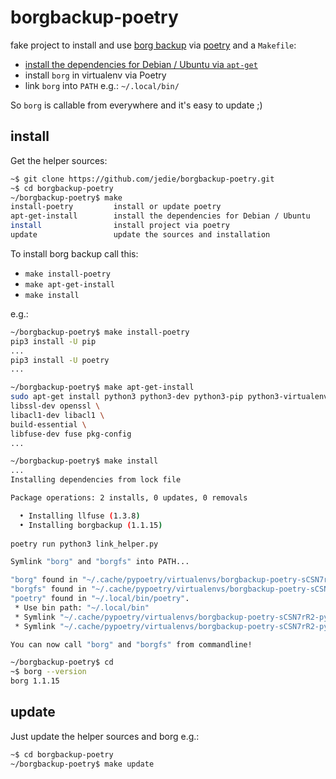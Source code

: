 # borgbackup-poetry

fake project to install and use [borg backup](https://github.com/borgbackup/borg) via [poetry](https://python-poetry.org/) and a `Makefile`:

* [install the dependencies for Debian / Ubuntu via `apt-get`](https://borgbackup.readthedocs.io/en/stable/installation.html#debian-ubuntu)
* install `borg` in virtualenv via Poetry 
* link `borg` into `PATH` e.g.: `~/.local/bin/`

So `borg` is callable from everywhere and it's easy to update ;)

## install

Get the helper sources:

```bash
~$ git clone https://github.com/jedie/borgbackup-poetry.git
~$ cd borgbackup-poetry
~/borgbackup-poetry$ make
install-poetry         install or update poetry
apt-get-install        install the dependencies for Debian / Ubuntu
install                install project via poetry
update                 update the sources and installation
```


To install borg backup call this:

* `make install-poetry`
* `make apt-get-install`
* `make install`

e.g.:

```bash
~/borgbackup-poetry$ make install-poetry
pip3 install -U pip
...
pip3 install -U poetry
...

~/borgbackup-poetry$ make apt-get-install
sudo apt-get install python3 python3-dev python3-pip python3-virtualenv \
libssl-dev openssl \
libacl1-dev libacl1 \
build-essential \
libfuse-dev fuse pkg-config
...

~/borgbackup-poetry$ make install
...
Installing dependencies from lock file

Package operations: 2 installs, 0 updates, 0 removals

  • Installing llfuse (1.3.8)
  • Installing borgbackup (1.1.15)
  
poetry run python3 link_helper.py

Symlink "borg" and "borgfs" into PATH...

"borg" found in "~/.cache/pypoetry/virtualenvs/borgbackup-poetry-sCSN7rR2-py3.8/bin/borg".
"borgfs" found in "~/.cache/pypoetry/virtualenvs/borgbackup-poetry-sCSN7rR2-py3.8/bin/borgfs".
"poetry" found in "~/.local/bin/poetry".
 * Use bin path: "~/.local/bin"
 * Symlink "~/.cache/pypoetry/virtualenvs/borgbackup-poetry-sCSN7rR2-py3.8/bin/borg" to "~/.local/bin/borg"
 * Symlink "~/.cache/pypoetry/virtualenvs/borgbackup-poetry-sCSN7rR2-py3.8/bin/borgfs" to "~/.local/bin/borgfs"

You can now call "borg" and "borgfs" from commandline!

~/borgbackup-poetry$ cd
~$ borg --version
borg 1.1.15
```

## update

Just update the helper sources and borg e.g.:

```bash
~$ cd borgbackup-poetry
~/borgbackup-poetry$ make update
```